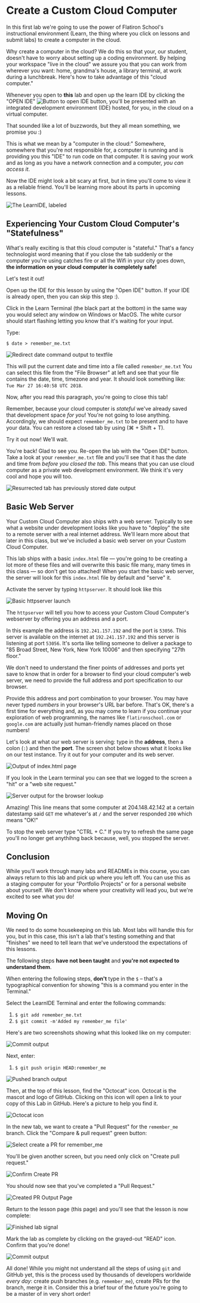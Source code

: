 # Create a Custom Cloud Computer

In this first lab we're going to use the power of Flatiron School's
instructional environment (Learn, the thing where you click on lessons and
submit labs) to create a computer in the cloud.

Why create a computer in the cloud? We do this so that your, our student,
doesn't have to worry about setting up a coding environment. By helping your
workspace "live in the cloud" we assure you that you can work from wherever you
want: home, grandma's house, a library terminal, at work during a
lunchbreak. Here's how to take advantage of this "cloud computer."

Whenever you open to **this** lab and open up the learn IDE by clicking
the "OPEN IDE" <span
style="display:inline"><img src="https://curriculum-content.s3.amazonaws.com/skills-front-end-web-development/create-a-custom-cloud-computer/open_ide.png" alt="Button to open
IDE"/></span> button, you'll be presented with an integrated development
environment (IDE) hosted, for you, in the cloud on a virtual computer.

That sounded like a lot of buzzwords, but they all mean something, we
promise you :)

This is what we mean by a "computer in the cloud:" Somewhere, somewhere
that you're not responsible for, a computer is running and is providing
you this "IDE" to run code on that computer. It is saving your work and
as long as you have a network connection and a computer, _you can access
it_.

Now the IDE might look a bit scary at first, but in time you'll come to
view it as a reliable friend. You'll be learning more about its parts in
upcoming lessons.

![The LearnIDE, labeled](http://learn-co-videos.s3.amazonaws.com/welcome/ide-components.png)

## Experiencing Your Custom Cloud Computer's "Statefulness"

What's really exciting is that this cloud computer is "stateful."
That's a fancy technologist word meaning that if you close the tab suddenly or
the computer you're using catches fire or all the Wifi in your city goes down,
**the information on your cloud computer is completely safe!**

Let's test it out!

Open up the IDE for this lesson by using the "Open IDE" button. If your IDE
is already open, then you can skip this step :).

Click in the Learn Terminal (the black part at the bottom) in the same way you
would select any window on Windows or MacOS. The white cursor should start
flashing letting you know that it's waiting for your input.

Type:

`$ date > remember_me.txt`

![Redirect date command output to textfile](https://curriculum-content.s3.amazonaws.com/skills-front-end-web-development/create-a-custom-cloud-computer/redir_date.png)

This will put the current date and time into a file called `remember_me.txt`
You can select this file from the "File Browser" at left and see that your
file contains the date, time, timezone and year. It should look something like:
`Tue Mar 27 16:40:58 UTC 2018`.

Now, after you read this paragraph, you're going to close this tab!

Remember, because your cloud computer is _stateful_ we've
already saved that development space _for you_! You're not going to lose anything.
Accordingly, we should expect `remember_me.txt` to be present and to have your
data. You can restore a closed tab by using (⌘ + Shift + T).

Try it out now! We'll wait.

You're back! Glad to see you. Re-open the lab with the "Open IDE" button.  Take
a look at your `remember_me.txt` file and you'll see that it has the date and
time from _before you closed the tab_. This means that you can use cloud computer as a
private web development environment.  We think it's very cool and hope you will
too.

![Resurrected tab has previously stored date output](https://curriculum-content.s3.amazonaws.com/skills-front-end-web-development/create-a-custom-cloud-computer/content_of_remember.png)

## Basic Web Server

Your Custom Cloud Computer also ships with a web server. Typically to see what
a website under development looks like you have to "deploy" the site to a
remote server with a real internet address. We'll learn more about that later
in this class, but we've included a basic web server on your Custom Cloud
Computer.

This lab ships with a basic `index.html` file &mdash; you're going to be
creating a lot more of these files and will overwrite this basic file many,
many times in this class &mdash; so don't get too attached! When you start the
basic web server, the server will look for this `index.html` file by default
and "serve" it.

Activate the server by typing `httpserver`. It should look like this

![Basic httpserver launch](https://curriculum-content.s3.amazonaws.com/skills-front-end-web-development/create-a-custom-cloud-computer/httpserver_command.png)

The `httpserver` will tell you how to access your Custom Cloud Computer's
webserver by offering you an address and a port.

In this example the address is `192.241.157.192` and the port is `53056`. This
server is available on the internet at `192.241.157.192` and this server is
listening at port `53056`. It's sorta like telling someone to deliver a package
to "85 Broad Street, New York, New York 10006" and then specifying "27th floor."

We don't need to understand the finer points of addresses and ports yet save 
to know that in order for a browser to find your cloud computer's web server,
we need to provide the full address and port specification to our browser.

Provide this address and port combination to your browser. You may have never
typed _numbers_ in your browser's URL bar before. That's OK, there's a first
time for everything and, as you may come to learn if you continue your exploration
of web programming, the names like `flatironschool.com` or `google.com` are
actually just human-friendly names placed on those numbers!

Let's look at what our web server is serving: type in the **address**, then
a colon (`:`) and then the **port**. The screen shot below shows what it looks
like on our test instance. Try it out for your computer and its web server.

![Output of index.html page](https://curriculum-content.s3.amazonaws.com/skills-front-end-web-development/create-a-custom-cloud-computer/basic_index_html_display.png)

If you look in the Learn terminal you can see that we logged to the screen a
"hit" or a "web site request."

![Server output for the browser lookup](https://curriculum-content.s3.amazonaws.com/skills-front-end-web-development/create-a-custom-cloud-computer/server_output.png)

Amazing! This line means that some computer at 204.148.42.142 at a certain
datestamp said `GET` me whatever's at `/` and the server responded `200` which
means "OK!"

To stop the web server type "CTRL + C." If you try to refresh the same page
you'll no longer get anythihng back because, well, you stopped the server.

## Conclusion

While you'll work through many labs and READMEs in this course, you can always
return to this lab and pick up where you left off. You can use this as a
staging computer for your "Portfolio Projects" or for a personal website about
yourself. We don't know where your creativity will lead you, but we're excited
to see what you do!

## Moving On


We need to do some housekeeping on this lab. Most labs will handle this for
you, but in this case, this isn't a lab that's testing something and that
"finishes" we need to tell learn that we've understood the expectations
of this lessons.

The following steps **have not been taught** and **you're not expected to understand them**.

When entering the following steps, **don't** type in the `$` – that's a
typographical convention for showing "this is a command you enter in the Terminal."

Select the LearnIDE Terminal and enter the following commands:

1. `$ git add remember_me.txt`
2. `$ git commit -m'Added my remember_me file'`

Here's are two screenshots showing what this looked like on my computer:

![Commit output](https://curriculum-content.s3.amazonaws.com/skills-front-end-web-development/create-a-custom-cloud-computer/commit_output.png)

Next, enter:

1. `$ git push origin HEAD:remember_me`

![Pushed branch output](https://curriculum-content.s3.amazonaws.com/skills-front-end-web-development/create-a-custom-cloud-computer/pushed_branch_output.png)

Then, at the top of this lesson, find the "Octocat" icon. Octocat is the mascot
and logo of GitHub. Clicking on this icon will open a link to your copy of this
Lab in GitHub. Here's a picture to help you find it.

![Octocat icon](https://curriculum-content.s3.amazonaws.com/skills-front-end-web-development/create-a-custom-cloud-computer/see_octocat.png)

In the new tab, we want to create a "Pull Request" for the `remember_me`
branch. Click the "Compare &amp; pull request" green button:

![Select create a PR for remember_me](https://curriculum-content.s3.amazonaws.com/skills-front-end-web-development/create-a-custom-cloud-computer/select_branch_for_create_pr.png)

You'll be given another screen, but you need only click on "Create pull
request."

![Confirm Create PR](https://curriculum-content.s3.amazonaws.com/skills-front-end-web-development/create-a-custom-cloud-computer/create_pr.png)

You should now see that you've completed a "Pull Request."

![Created PR Output Page](https://curriculum-content.s3.amazonaws.com/skills-front-end-web-development/create-a-custom-cloud-computer/completed_pr.png)

Return to the lesson page (this page) and you'll see that the lesson is now complete:

![Finished lab signal](https://curriculum-content.s3.amazonaws.com/skills-front-end-web-development/create-a-custom-cloud-computer/submit_button.png)

Mark the lab as complete by clicking on the grayed-out "READ" icon. Confirm
that you're done!

![Commit output](https://curriculum-content.s3.amazonaws.com/skills-front-end-web-development/create-a-custom-cloud-computer/mark_lesson_complete.png)

All done! While you might not understand all the steps of using `git` and GitHub yet, this is the process used by
thousands of developers worldwide _every day_: create push branches (e.g. `remember_me`), create PRs for the branch, merge it in. Consider this a brief tour of the future you're going to be a master of in very short order!
